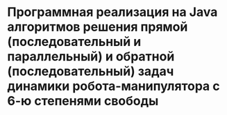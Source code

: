 # Программная реализация на Java алгоритмов решения прямой (последовательный и параллельный) и обратной (последовательный) задач динамики робота-манипулятора с 6-ю степенями свободы

